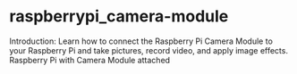 # raspberrypi_camera-module
Introduction:
Learn how to connect the Raspberry Pi Camera Module to your Raspberry Pi and take pictures,
record video, and apply image effects.
Raspberry Pi with Camera Module attached

